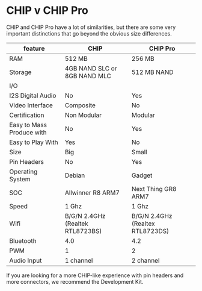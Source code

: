 # CHIP v CHIP Pro

CHIP and CHIP Pro have a lot of similarities, but there are some very important distinctions that go beyond the obvious size differences. 

feature | CHIP | CHIP Pro
--- | --- | ---
RAM | 512 MB | 256 MB
Storage | 4GB NAND SLC or 8GB NAND MLC | 512 MB NAND
I/O | | 
I2S Digital Audio | No | Yes
Video Interface | Composite | No
Certification | Non Modular | Modular
Easy to Mass Produce with | No | Yes
Easy to Play With | Yes | No
Size | Big | Small
Pin Headers | No | Yes
Operating System | Debian | Gadget
SOC | Allwinner R8 ARM7 | Next Thing GR8 ARM7
Speed | 1 Ghz | 1 Ghz
Wifi | B/G/N 2.4GHz (Realtek RTL8723BS) |	B/G/N 2.4GHz (Realtex RTL8723DS)
Bluetooth | 4.0 | 4.2
PWM | 1 | 2
Audio Input | 1 channel | 2 channel

If you are looking for a more CHIP-like experience with pin headers and more connectors, we recommend the Development Kit. 